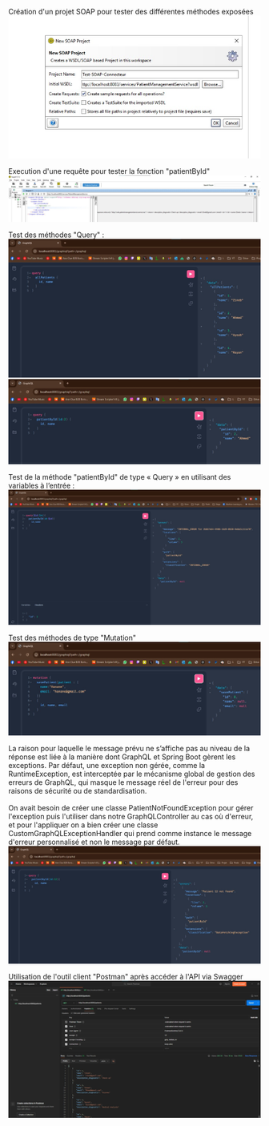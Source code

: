 
<p>  
    Création d'un projet SOAP pour tester des différentes méthodes exposées
    <img src="Screens/SOAP1.jpeg"/>
</p>

<p>  
    Execution d'une requête pour tester la fonction "patientById"
    <img src="Screens/SOAP2.jpeg"/>
</p>

<p>  
    Test des méthodes "Query" :
    <img src="Screens/GraphQL1.jpeg"/>
    <img src="Screens/GraphQL2.jpeg"/>
</p>

<p>  
    Test de la méthode "patientById" de type « Query » en utilisant des variables à l’entrée :
    <img src="Screens/GraphQL3.jpeg"/>
</p>

<p>  
    Test des méthodes de type "Mutation"
    <img src="Screens/GraphQL4.jpeg"/>
</p>

<p>  
    La raison pour laquelle le message prévu ne s’affiche pas au niveau de la réponse est liée à la manière dont GraphQL et Spring Boot gèrent les exceptions. Par défaut, une exception non gérée, comme la RuntimeException, est interceptée par le mécanisme global de gestion des erreurs de GraphQL, qui masque le message réel de l'erreur pour des raisons de sécurité ou de standardisation. <br><br>
    On avait besoin de créer une classe PatientNotFoundException pour gérer l'exception puis l'utiliser dans notre GraphQLController au cas où d'erreur, et pour l'appliquer on a bien créer une classe CustomGraphQLExceptionHandler qui prend comme instance le message d'erreur personnalisé et non le message par défaut.
    <img src="Screens/GraphQL5.jpeg"/>
</p>

<p>  
    Utilisation de l'outil client "Postman" après accéder à l'API via Swagger
    <img src="Screens/PostMan.jpeg"/>
</p>

